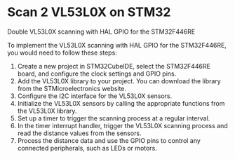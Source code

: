 # Scan 2 VL53L0X on STM32
Double VL53L0X scanning with HAL GPIO for the STM32F446RE

To implement the VL53L0X scanning with HAL GPIO for the STM32F446RE, you would need to follow these steps:

1.  Create a new project in STM32CubeIDE, select the STM32F446RE board, and configure the clock settings and GPIO pins.
2.  Add the VL53L0X library to your project. You can download the library from the STMicroelectronics website.
3.  Configure the I2C interface for the VL53L0X sensors.
4.  Initialize the VL53L0X sensors by calling the appropriate functions from the VL53L0X library.
5.  Set up a timer to trigger the scanning process at a regular interval.
6.  In the timer interrupt handler, trigger the VL53L0X scanning process and read the distance values from the sensors.
7.  Process the distance data and use the GPIO pins to control any connected peripherals, such as LEDs or motors.
